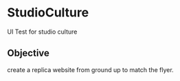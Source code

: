 # StudioCulture
UI Test for studio culture
## Objective

create a replica website from ground up to match the flyer.